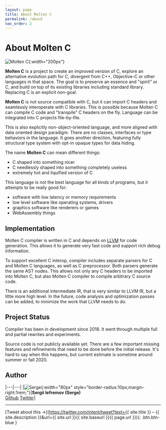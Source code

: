 ```yaml
---
layout: page
title: About Molten C
permalink: /about
nav_order: 2
---
```

# About Molten C

![Molten C]({{site.url}}/logo.svg){:width="200px"}

__Molten C__ is a project to create an improved version of C, explore
an alternative evolution path for C, divergent from C++, Objective-C or other
languages in that space.
The goal is to preserve an essence and "spirit" or C, and build on top of
its existing libraries including standard library. Replacing C is an
explicit non-goal.

__Molten C__ is not source compatible with C,
but it can import C headers and seamlessly interoperate with C libraries. This
is possible because Molten C can compile C code and "transpile" C headers on the fly.
Language can be integrated into C projects file-by-file.

This is also explicitly non-object-oriented language, and more aligned with
data oriented design paradigm.
There are no classes, interfaces or type behaviors in the language. It goes another direction,
featuring fully structural type system with opt-in opaque types for data hiding.

The name __Molten C__ can mean different things:

- C shaped into something nicer
- C needlessly shaped into something completely useless
- extremely hot and liquified version of C

This language is not the best language for all kinds of programs, but it attempts
to be really good for:

- software with low latency or memory requirements
- low level software like operating systems, drivers
- graphics software like renderers or games
- WebAssembly things

## Implementation

Molten C compiler is written in C and depends on [LLVM](http://llvm.org/) for
code generation. This allows it to generate very fast code and support
rich debug information.

To support excellent C interop, compiler includes separate parsers for
C and Molten C languages, as well as C
preprocessor. Both parsers generate the same AST nodes. This
allows not only any C headers to be imported into Molten C, but also
Molten C compiler to compile arbitrary C source code.

There is an additional intermediate IR, that is very similar to LLVM IR,
but a little more high level. In the future, code analysis and
optimization passes can be
added, to minimize the work that LLVM needs to do.

## Project Status

Compiler has been in development since 2018. It went through
multiple full and partial rewrites and experiments.

Source code is not publicly available yet. There are a few
important missing features and refinements that need to be done before the
initial release.
It's hard to say when this happens, but current estimate is sometime
around summer or fall 2020.

## Author

|---|---|
|![Serge](https://avatars1.githubusercontent.com/u/6034700?s=460&v=4){:width="80px" style="border-radius:10px;margin-right:1rem;"}|**Sergii Iefremov (Serge)**<br>[Github](https://github.com/iefserge) [Twitter](https://twitter.com/iefserge)|


---

[Tweet about this &#x2192;](https://twitter.com/intent/tweet?text={{ site.title }} – {{ site.description }}&url={{ site.url }}{{ site.baseurl }}{{ page.url }}){: .btn.btn-blue }
